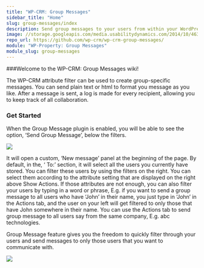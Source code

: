 ```yaml
---
title: "WP-CRM: Group Messages"
sidebar_title: "Home"
slug: group-messages/index
description: Send group messages to your users from within your WordPress control panel. 
image: //storage.googleapis.com/media.usabilitydynamics.com/2014/10/46398e7c-wpcrm-extension-group_messages-icon-300x300.png
repo_url: https://github.com/wp-crm/wp-crm-group-messages/
module: "WP-Property: Group Messages"
module_slug: group-messages
---
```


###Welcome to the WP-CRM: Group Messages wiki!

The WP-CRM attribute filter can be used to create group-specific messages. You can send plain text or html to format you message as you like. After a message is sent, a log is made for every recipient, allowing you to keep track of all collaboration.

### Get Started

When the Group Message plugin is enabled, you will be able to see the option, ‘Send Group Message’, below the filters.

![](https://storage.googleapis.com/media.usabilitydynamics.com/2016/10/crm-group-messages.png)

It will open a custom, ‘New message’ panel at the beginning of the page. By default, in the, ‘ To:’ section, it will select all the users you currently have stored. You can filter these users by using the filters on the right. You can select them according to the attribute setting that are displayed on the right above Show Actions. If those attributes are not enough, you can also filter your users by typing in a word or phrase, E.g. if you want to send a group message to all users who have ‘John’ in their name, you just type in ‘John’ in the Actions tab, and the user on your left will get filtered to only those that have John somewhere in their name. You can use the Actions tab to send group message to all users say from the same company, E.g. abc technologies.

Group Message feature gives you the freedom to quickly filter through your users and send messages to only those users that you want to communicate with.

![](https://storage.googleapis.com/media.usabilitydynamics.com/2012/03/wpcrm_groupemail.png)